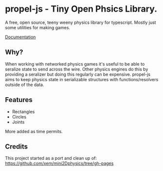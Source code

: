 # propel-js - Tiny Open Phsics Library.
A free, open source, teeny weeny physics library for typescript. Mostly just some utilities for making games.

[Documentation](https://kevglass.github.io/propel-js/)

## Why?

When working with networked physics games it's useful to be able to seralize state to send across the wire. Other physics
engines do this by providing a seralizer but doing this regularly can be expensive. propel-js aims to keep physics state
in serializable structures with functions/resolvers outside of the data.

## Features

* Rectangles
* Circles
* Joints

More added as time permits.

## Credits

This project started as a port and clean up of: https://github.com/xem/mini2Dphysics/tree/gh-pages
